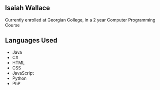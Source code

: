 ## Isaiah Wallace
<p>Currently enrolled at Georgian College, in a 2 year Computer Programming Course</p>

## Languages Used
* Java
* C#
* HTML
* CSS
* JavaScript
* Python
* PhP


<!--
**Isaiah1505/Isaiah1505** is a ✨ _special_ ✨ repository because its `README.md` (this file) appears on your GitHub profile.
-->
